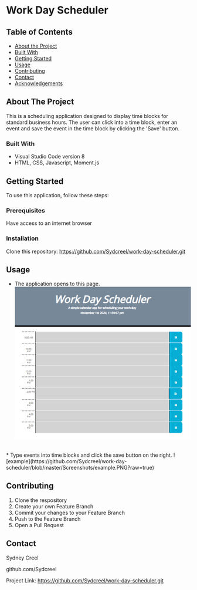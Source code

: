 # Work Day Scheduler

<!-- TABLE OF CONTENTS -->
## Table of Contents

* [About the Project](#about-the-project)
* [Built With](#built-with)
* [Getting Started](#getting-started)
* [Usage](#usage)
* [Contributing](#contributing)
* [Contact](#contact)
* [Acknowledgements](#acknowledgements)



<!-- ABOUT THE PROJECT -->
## About The Project

This is a scheduling application designed to display time blocks for standard business hours. The user can click into a time block, enter an event and save the event in the time block by clicking the 'Save' button.

### Built With

* Visual Studio Code version 8
* HTML, CSS, Javascript, Moment.js

<!-- GETTING STARTED -->
## Getting Started

To use this application, follow these steps:

### Prerequisites
Have access to an internet browser

### Installation
Clone this repository: https://github.com/Sydcreel/work-day-scheduler.git

<!-- USAGE EXAMPLES -->
## Usage
* The application opens to this page.
![index](https://github.com/Sydcreel/work-day-scheduler/blob/master/Screenshots/index.PNG?raw=true)
<br />
* Type events into time blocks and click the save button on the right.
![example](https://github.com/Sydcreel/work-day-scheduler/blob/master/Screenshots/example.PNG?raw=true)

<!-- CONTRIBUTING -->
## Contributing

1. Clone the respository
2. Create your own Feature Branch
3. Commit your changes to your Feature Branch
4. Push to the Feature Branch
5. Open a Pull Request

<!-- CONTACT -->
## Contact

Sydney Creel

github.com/Sydcreel

Project Link: https://github.com/Sydcreel/work-day-scheduler.git
